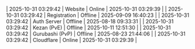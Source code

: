 | 2025-10-31 03:29:42 | Website | Online | 2025-10-31 03:29:39 |
| 2025-10-31 03:29:42 | Registration | Offline | 2025-09-09 16:40:23 |
| 2025-10-31 03:29:42 | Auth Server | Offline | 2025-08-18 09:33:31 |
| 2025-10-31 03:29:42 | Kezan (PvE) | Offline | 2025-10-11 12:51:30 |
| 2025-10-31 03:29:42 | Gurubashi (PvP) | Offline | 2025-08-23 21:44:06 |
| 2025-10-31 03:29:42 | Cloudflare | Online | 2025-10-31 03:29:39 |
